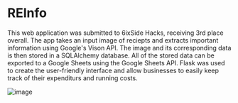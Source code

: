 <h1> REInfo </h1>

This web application was submitted to 6ixSide Hacks, receiving 3rd place overall. The app takes an input image of reciepts and extracts important information using 
Google's Vison API. The image and its corresponding data is then stored in a SQLAlchemy database. All of the stored data can be exported to a Google Sheets using the
Google Sheets API. Flask was used to create the user-friendly interface and allow businesses to easily keep track of their expenditurs and running costs. 

![image](https://user-images.githubusercontent.com/73318619/151686464-82faa3ff-31a7-4d96-9ad9-2b7f48eb89d9.png)

